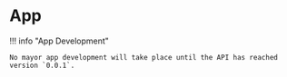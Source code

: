 # App

!!! info "App Development"

    No mayor app development will take place until the API has reached version `0.0.1`.